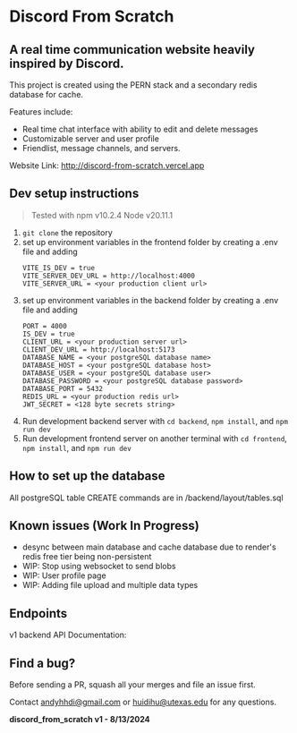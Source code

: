 # Discord From Scratch

## A real time communication website heavily inspired by Discord.

This project is created using the PERN stack and a secondary redis database for cache. 

Features include:
* Real time chat interface with ability to edit and delete messages
* Customizable server and user profile
* Friendlist, message channels, and servers.

Website Link: http://discord-from-scratch.vercel.app

## Dev setup instructions
> Tested with npm v10.2.4 Node v20.11.1 

1. ```git clone``` the repository
2. set up environment variables in the frontend folder by creating a .env file and adding
   ```
   VITE_IS_DEV = true
   VITE_SERVER_DEV_URL = http://localhost:4000
   VITE_SERVER_URL = <your production client url>
   ```
3. set up environment variables in the backend folder by creating a .env file and adding 
   ```
   PORT = 4000
   IS_DEV = true
   CLIENT_URL = <your production server url>
   CLIENT_DEV_URL = http://localhost:5173
   DATABASE_NAME = <your postgreSQL database name>
   DATABASE_HOST = <your postgreSQL database host>
   DATABASE_USER = <your postgreSQL database user>
   DATABASE_PASSWORD = <your postgreSQL database password>
   DATABASE_PORT = 5432
   REDIS_URL = <your production redis url>
   JWT_SECRET = <128 byte secrets string>
   ```
4. Run development backend server with ```cd backend```, ```npm install```, and ```npm run dev```
5. Run development frontend server on another terminal with ```cd frontend```, ```npm install```, and ```npm run dev```

## How to set up the database
All postgreSQL table CREATE commands are in /backend/layout/tables.sql

## Known issues (Work In Progress)
* desync between main database and cache database due to render's redis free tier being non-persistent
* WIP: Stop using websocket to send blobs
* WIP: User profile page
* WIP: Adding file upload and multiple data types

## Endpoints
v1 backend API Documentation: <todo>

## Find a bug?
Before sending a PR, squash all your merges and file an issue first.

Contact andyhhdi@gmail.com or huidihu@utexas.edu for any questions.

**discord_from_scratch v1 - 8/13/2024**
